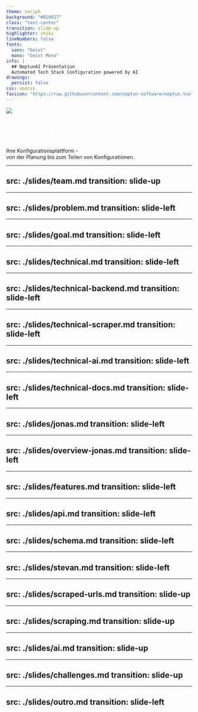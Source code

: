 ```yaml
---
theme: seriph
background: "#020817"
class: "text-center"
transition: slide-up
highlighter: shiki
lineNumbers: false
fonts:
  sans: "Geist"
  mono: "Geist Mono"
info: |
  ## NeptunAI Präsentation 
  Automated Tech Stack Configuration powered by AI
drawings:
  persist: false
css: unocss
favicon: "https://raw.githubusercontent.com/neptun-software/neptun.tools.docs/refs/heads/main/static/img/favicon.png"
---
```


<style>
.slidev-layout {
  font-family: 'Geist', sans-serif;
  color: #fff;
  background-color: #020817;
}

code {
  font-family: 'Geist Mono', monospace;
}

h1 {
  background: linear-gradient(45deg, #fff 30%, rgba(255,255,255,0.8) 90%);
  -webkit-background-clip: text;
  -webkit-text-fill-color: transparent;
}

.logo {
  max-width: 200px;
  margin: 0 auto;
}
</style>

<img src="https://raw.githubusercontent.com/neptun-software/neptun.tools.docs/refs/heads/main/static/img/favicon.png" class="logo mb-8" />

# NeptunAI

Ihre Konfigurationsplattform -<br>von der Planung bis zum Teilen von Konfigurationen.

<!--
Der Name "Neptun" ist inspiriert von den Logos bekannter Container-Technologien wie Docker, Podman und Harbor, die alle Meerestiere als Logos verwenden. Passenderweise dient ein schwarzer Wal als Logo dieses Projekts.
-->

---
src: ./slides/team.md
transition: slide-up
---

---
src: ./slides/problem.md
transition: slide-left
---

---
src: ./slides/goal.md
transition: slide-left
---

---
src: ./slides/technical.md
transition: slide-left
---

---
src: ./slides/technical-backend.md
transition: slide-left
---

---
src: ./slides/technical-scraper.md
transition: slide-left
---

---
src: ./slides/technical-ai.md
transition: slide-left
---

---
src: ./slides/technical-docs.md
transition: slide-left
---

---
src: ./slides/jonas.md
transition: slide-left
---

---
src: ./slides/overview-jonas.md
transition: slide-left
---

---
src: ./slides/features.md
transition: slide-left
---

---
src: ./slides/api.md
transition: slide-left
---

---
src: ./slides/schema.md
transition: slide-left
---

---
src: ./slides/stevan.md
transition: slide-left
---

---
src: ./slides/scraped-urls.md
transition: slide-up
---

---
src: ./slides/scraping.md
transition: slide-up
---

---
src: ./slides/ai.md
transition: slide-up
---

---
src: ./slides/challenges.md
transition: slide-up
---

---
src: ./slides/outro.md
transition: slide-left
---
